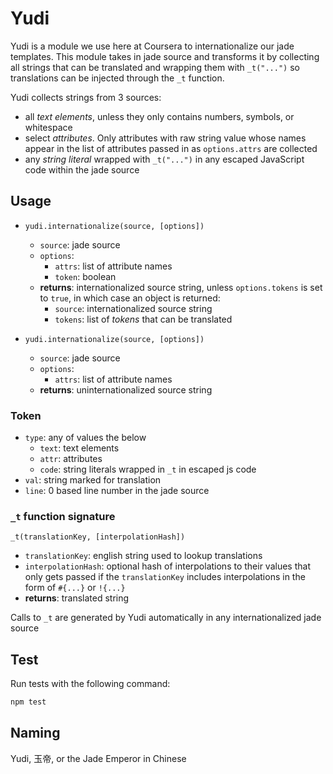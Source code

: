 # Yudi

Yudi is a module we use here at Coursera to internationalize our jade templates. This module takes in jade source and transforms it by collecting all strings that can be translated and wrapping them with `_t("...")` so translations can be injected through the `_t` function.

Yudi collects strings from 3 sources:

* all *text elements*, unless they only contains numbers, symbols, or whitespace
* select *attributes*. Only attributes with raw string value whose names appear in the list of attributes passed in as `options.attrs` are collected
* any *string literal* wrapped with `_t("...")` in any escaped JavaScript code within the jade source

## Usage
* `yudi.internationalize(source, [options])`
    - `source`: jade source
    - `options`:
        + `attrs`: list of attribute names
        + `token`: boolean
    - **returns**: internationalized source string, unless `options.tokens` is set to `true`, in which case an object is returned:
        + `source`: internationalized source string
        + `tokens`: list of *tokens* that can be translated

* `yudi.internationalize(source, [options])`
    - `source`: jade source
    - `options`:
        + `attrs`: list of attribute names
    - **returns**: uninternationalized source string

### Token
* `type`: any of values the below
    - `text`: text elements
    - `attr`: attributes
    - `code`: string literals wrapped in `_t` in escaped js code
* `val`: string marked for translation
* `line`: 0 based line number in the jade source

### `_t` function signature
`_t(translationKey, [interpolationHash])`

* `translationKey`: english string used to lookup translations
* `interpolationHash`: optional hash of interpolations to their values that only gets passed if the `translationKey` includes interpolations in the form of `#{...}` or `!{...}`
* **returns**: translated string

Calls to `_t` are generated by Yudi automatically in any internationalized jade source

## Test
Run tests with the following command:
```bash
npm test
```

## Naming
Yudi, 玉帝, or the Jade Emperor in Chinese